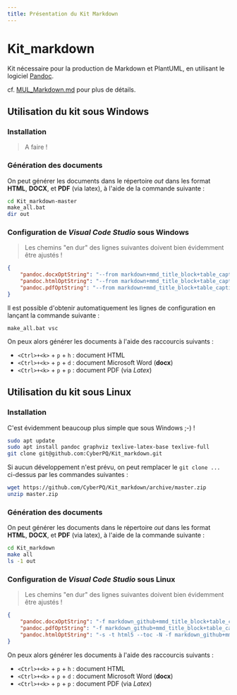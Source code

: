 ```yaml
---
title: Présentation du Kit Markdown
---
```


# Kit_markdown

Kit nécessaire pour la production de Markdown et PlantUML, en utilisant le logiciel [Pandoc](https://pandoc.org/).

  cf. [MUL_Markdown.md](MUL_Markdown.md) pour plus de détails.

## Utilisation du kit sous Windows

### Installation

> A faire !

### Génération des documents

On peut générer les documents dans le répertoire _out_ dans les format **HTML**, **DOCX**, et **PDF** (via latex), à l'aide de la commande suivante :

```bash
cd Kit_markdown-master
make_all.bat
dir out
```

### Configuration de *Visual Code Studio* sous Windows

> Les chemins "en dur" des lignes suivantes doivent bien évidemment être ajustés !

```json
{
    "pandoc.docxOptString": "--from markdown+mmd_title_block+table_captions+multiline_tables+grid_tables+implicit_figures+task_lists+lists_without_preceding_blankline+tex_math_dollars --lua-filter=c:/Users/baptiste.pierard/Documents/Perso/Kit_markdown_from_GitHub/ref/diagram-generator.lua --metadata=plantumlPath:\"c:/Users/baptiste.pierard/Documents/Perso/Kit_markdown_from_GitHub/ref/plantuml.jar\" --metadata=dotPath:\"c:/Program Files (x86)/Graphviz2.38/bin/dot.exe\" --self-contained --standalone --reference-doc=c:/Users/baptiste.pierard/Documents/Perso/Kit_markdown_from_GitHub/ref/MDL_Tech-Med.docm --table-of-contents",
    "pandoc.htmlOptString": "--from markdown+mmd_title_block+table_captions+multiline_tables+grid_tables+implicit_figures+task_lists+lists_without_preceding_blankline+tex_math_dollars --lua-filter=c:/Users/baptiste.pierard/Documents/Perso/Kit_markdown_from_GitHub/ref/diagram-generator.lua --metadata=plantumlPath:\"c:/Users/baptiste.pierard/Documents/Perso/Kit_markdown_from_GitHub/ref/plantuml.jar\" --metadata=dotPath:\"c:/Program Files (x86)/Graphviz2.38/bin/dot.exe\" --self-contained --standalone --table-of-contents --css=c:/Users/baptiste.pierard/Documents/Perso/Kit_markdown_from_GitHub/ref/style.css --number-sections --mathml",
    "pandoc.pdfOptString": "--from markdown+mmd_title_block+table_captions+multiline_tables+grid_tables+implicit_figures+task_lists+lists_without_preceding_blankline+tex_math_dollars --lua-filter=c:/Users/baptiste.pierard/Documents/Perso/Kit_markdown_from_GitHub/ref/diagram-generator.lua --metadata=plantumlPath:\"c:/Users/baptiste.pierard/Documents/Perso/Kit_markdown_from_GitHub/ref/plantuml.jar\" --metadata=dotPath:\"c:/Program Files (x86)/Graphviz2.38/bin/dot.exe\" --self-contained --toc --top-level-division=chapter --shift-heading-level-by=1 --number-sections --variable mainfont=\"Liberation Serif\" --variable sansfont=\"Liberation Sans\" --variable monofont=\"Liberation Mono\" --variable fontsize=10pt --variable documentclass=book -V geometry:margin=2cm"
}

```

Il est possible d'obtenir automatiquement les lignes de configuration en lançant la commande suivante :
```batch
make_all.bat vsc
```

On peux alors générer les documents à l'aide des raccourcis suivants :
- `<Ctrl>+<k>` +  `p` + `h` : document HTML
- `<Ctrl>+<k>` +  `p` + `d` : document Microsoft Word (**docx**)
- `<Ctrl>+<k>` +  `p` + `p` : document PDF (via *Latex*)

## Utilisation du kit sous Linux

### Installation

C'est évidemment beaucoup plus simple que sous Windows ;-) !

```bash
sudo apt update
sudo apt install pandoc graphviz texlive-latex-base texlive-full
git clone git@github.com:CyberPQ/Kit_markdown.git
```

Si aucun développement n'est prévu, on peut remplacer le `git clone ...` ci-dessus par les commandes suivantes :
```bash
wget https://github.com/CyberPQ/Kit_markdown/archive/master.zip
unzip master.zip
```

### Génération des documents 

On peut générer les documents dans le répertoire _out_ dans les format **HTML**, **DOCX**, et **PDF** (via latex), à l'aide de la commande suivante :

```bash
cd Kit_markdown
make all
ls -1 out
```

### Configuration de *Visual Code Studio* sous Linux

> Les chemins "en dur" des lignes suivantes doivent bien évidemment être ajustés !

```json
{
    "pandoc.docxOptString": "-f markdown_github+mmd_title_block+table_captions+multiline_tables+grid_tables+implicit_figures+inline_notes --reference-doc=/home/bpr/Documents/Kit_markdown/ref/MDL_Tech-Med_7.docm --toc ",
    "pandoc.pdfOptString": "-f markdown_github+mmd_title_block+table_captions+multiline_tables+grid_tables+implicit_figures+inline_notes --self-contained --toc --top-level-division=chapter --base-header-level=1 --number-sections --variable mainfont=\"Liberation Serif\" --variable sansfont=\"Liberation Sans\" --variable monofont=\"Liberation Mono\" --variable fontsize=10pt --variable documentclass=book -V geometry:margin=2cm ",
    "pandoc.htmlOptString": "-s -t html5 --toc -N -f markdown_github+mmd_title_block+table_captions+multiline_tables+grid_tables+implicit_figures+inline_notes --css=/home/bpr/Documents/Kit_markdown/ref/style.css "
}
```

On peux alors générer les documents à l'aide des raccourcis suivants :
- `<Ctrl>+<k>` +  `p` + `h` : document HTML
- `<Ctrl>+<k>` +  `p` + `d` : document Microsoft Word (**docx**)
- `<Ctrl>+<k>` +  `p` + `p` : document PDF (via *Latex*)